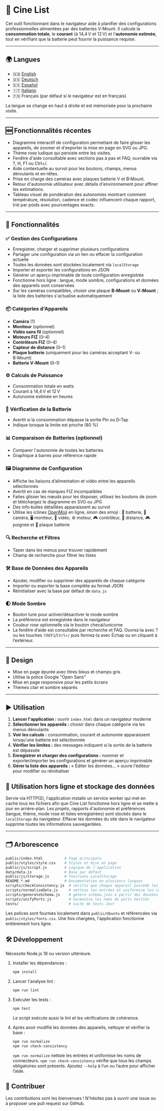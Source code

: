 # 🎥 Cine List

Cet outil fonctionnant dans le navigateur aide à planifier des configurations professionnelles alimentées par des batteries V‑Mount. Il calcule la **consommation totale**, le **courant** (à 14,4 V et 12 V) et l'**autonomie estimée**, tout en vérifiant que la batterie peut fournir la puissance requise.

---

## 🌍 Langues
- 🇬🇧 [English](README.en.md)
- 🇩🇪 [Deutsch](README.de.md)
- 🇪🇸 [Español](README.es.md)
- 🇮🇹 [Italiano](README.it.md)
- 🇫🇷 Français (par défaut si le navigateur est en français)

La langue se change en haut à droite et est mémorisée pour la prochaine visite.

---

## 🆕 Fonctionnalités récentes
- Diagramme interactif de configuration permettant de faire glisser les appareils, de zoomer et d'exporter la mise en page en SVG ou JPG.
- Thème rose ludique qui persiste entre les visites.
- Fenêtre d'aide consultable avec sections pas à pas et FAQ; ouvrable via ?, H, F1 ou Ctrl+/.
- Aide contextuelle au survol pour les boutons, champs, menus déroulants et en-têtes.
- Prise en charge des caméras avec plaques batterie V et B‑Mount.
- Retour d'autonomie utilisateur avec détails d'environnement pour affiner les estimations.
- Tableau visuel de pondération des autonomies montrant comment température, résolution, cadence et codec influencent chaque rapport, trié par poids avec pourcentages exacts.

---

## 🔧 Fonctionnalités

### ✅ Gestion des Configurations
- Enregistrer, charger et supprimer plusieurs configurations
- Partager une configuration via un lien ou effacer la configuration actuelle
- Toutes les données sont stockées localement via `localStorage`
- Importer et exporter les configurations en JSON
- Générer un aperçu imprimable de toute configuration enregistrée
- Fonctionne hors ligne : langue, mode sombre, configurations et données des appareils sont conservées
- Sur les caméras compatibles, choisir une plaque **B‑Mount** ou **V‑Mount** ; la liste des batteries s'actualise automatiquement

### 📦 Catégories d'Appareils
- **Caméra** (1)
- **Moniteur** (optionnel)
- **Vidéo sans fil** (optionnel)
- **Moteurs FIZ** (0–4)
- **Contrôleurs FIZ** (0–4)
- **Capteur de distance** (0–1)
- **Plaque batterie** (uniquement pour les caméras acceptant V‑ ou B‑Mount)
- **Batterie V‑Mount** (0–1)

### ⚙️ Calculs de Puissance
- Consommation totale en watts
- Courant à 14,4 V et 12 V
- Autonomie estimée en heures

### 🔋 Vérification de la Batterie
- Avertit si la consommation dépasse la sortie Pin ou D‑Tap
- Indique lorsque la limite est proche (80 %)

### 📊 Comparaison de Batteries (optionnel)
- Comparer l'autonomie de toutes les batteries
- Graphique à barres pour référence rapide

### 🖼 Diagramme de Configuration
- Affiche les liaisons d’alimentation et vidéo entre les appareils sélectionnés
- Avertit en cas de marques FIZ incompatibles
- Faites glisser les nœuds pour les disposer, utilisez les boutons de zoom et téléchargez le diagramme en SVG ou JPG
- Des info‑bulles détaillées apparaissent au survol
- Utilise les icônes [OpenMoji](https://openmoji.org/) en ligne, sinon des emoji :
  🔋 batterie, 🎥 caméra, 🖥️ moniteur, 📡 vidéo, ⚙️ moteur,
  🎮 contrôleur, 📐 distance, 🎮 poignée et 🔌 plaque batterie

### 🔍 Recherche et Filtres
- Taper dans les menus pour trouver rapidement
- Champ de recherche pour filtrer les listes

### 🛠 Base de Données des Appareils
- Ajouter, modifier ou supprimer des appareils de chaque catégorie
- Importer ou exporter la base complète au format JSON
- Réinitialiser avec la base par défaut de `data.js`

### 🌓 Mode Sombre
- Bouton lune pour activer/désactiver le mode sombre
- La préférence est enregistrée dans le navigateur
- Couleur rose optionnelle via le bouton cheval/unicorne
- La fenêtre d’aide est consultable par recherche et FAQ. Ouvrez‑la avec ? ou les touches `?`/`H`/`F1`/`Ctrl+/` puis fermez‑la avec Échap ou en cliquant à l’extérieur.

---

## 🎨 Design
- Mise en page épurée avec titres bleus et champs gris
- Utilise la police Google "Open Sans"
- Mise en page responsive pour les petits écrans
- Thèmes clair et sombre séparés

---

## ▶️ Utilisation
1. **Lancer l'application :** ouvrir `index.html` dans un navigateur moderne
2. **Sélectionner les appareils :** choisir dans chaque catégorie via les menus déroulants
3. **Voir les calculs :** consommation, courant et autonomie apparaissent lorsqu'une batterie est sélectionnée
4. **Vérifier les limites :** des messages indiquent si la sortie de la batterie est dépassée
5. **Enregistrer et charger des configurations :** nommer et exporter/importer les configurations et générer un aperçu imprimable
6. **Gérer la liste des appareils :** « Éditer les données… » ouvre l'éditeur pour modifier ou réinitialiser

## 📡 Utilisation hors ligne et stockage des données

Servie via HTTP(S), l'application installe un service worker qui met en cache
tous les fichiers afin que Cine List fonctionne hors ligne et se mette à jour en
arrière-plan. Les projets, rapports d'autonomie et préférences (langue, thème,
mode rose et listes enregistrées) sont stockés dans le `localStorage` du
navigateur. Effacer les données du site dans le navigateur supprime toutes les
informations sauvegardées.

---

## 🗂️ Arborescence
```bash
public/index.html          # Page principale
public/styles/style.css    # Styles et mise en page
public/js/script.js        # Logique de l'application
data/data.js               # Base par défaut
public/js/storage.js       # Fonctions LocalStorage
README.*.md                # Documentation en plusieurs langues
scripts/checkConsistency.js  # vérifie que chaque appareil possède les champs requis
scripts/normalizeData.js     # nettoie les entrées et uniformise les connecteurs
scripts/generateSchema.js    # génère schema.json à partir des données
scripts/unifyPorts.js        # harmonise les noms de ports hérités
tests/                       # suite de tests Jest
```
Les polices sont fournies localement dans `public/Ubuntu` et référencées via `public/styles/fonts.css`.
Une fois chargées, l'application fonctionne entièrement hors ligne.

## 🛠️ Développement
Nécessite Node.js 18 ou version ultérieure.
1. Installer les dépendances :
   ```bash
   npm install
   ```
2. Lancer l'analyse lint :
   ```bash
   npm run lint
   ```
3. Exécuter les tests :
   ```bash
   npm test
   ```
   Le script exécute aussi le lint et les vérifications de cohérence.

4. Après avoir modifié les données des appareils, nettoyer et vérifier la base :
   ```bash
   npm run normalize
   npm run check-consistency
   ```
   `npm run normalize` nettoie les entrées et uniformise les noms de connecteurs. `npm run check-consistency` vérifie que tous les champs obligatoires sont présents. Ajoutez `--help` à l’un ou l’autre pour afficher l’aide.

## 🤝 Contribuer
Les contributions sont les bienvenues ! N'hésitez pas à ouvrir une issue ou à proposer une pull request sur GitHub.
